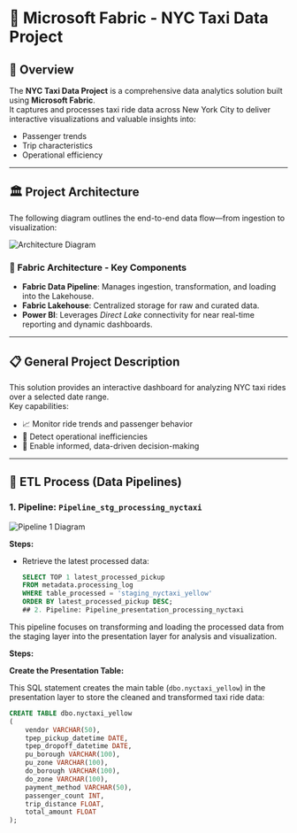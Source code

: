 # 🚖 Microsoft Fabric - NYC Taxi Data Project

## 📖 Overview
The **NYC Taxi Data Project** is a comprehensive data analytics solution built using **Microsoft Fabric**.  
It captures and processes taxi ride data across New York City to deliver interactive visualizations and valuable insights into:
- Passenger trends
- Trip characteristics
- Operational efficiency

---

## 🏛️ Project Architecture

The following diagram outlines the end-to-end data flow—from ingestion to visualization:

![Architecture Diagram](https://github.com/user-attachments/assets/052aadce-0da0-4541-a659-88f3c6186650)

### 🔹 Fabric Architecture - Key Components
- **Fabric Data Pipeline**: Manages ingestion, transformation, and loading into the Lakehouse.
- **Fabric Lakehouse**: Centralized storage for raw and curated data.
- **Power BI**: Leverages *Direct Lake* connectivity for near real-time reporting and dynamic dashboards.

---

## 📋 General Project Description

This solution provides an interactive dashboard for analyzing NYC taxi rides over a selected date range.  
Key capabilities:
- 📈 Monitor ride trends and passenger behavior
- 🚦 Detect operational inefficiencies
- 🧠 Enable informed, data-driven decision-making

---

## 🔄 ETL Process (Data Pipelines)

### 1. **Pipeline: `Pipeline_stg_processing_nyctaxi`**

![Pipeline 1 Diagram](https://github.com/user-attachments/assets/ea3079da-9972-4337-8273-f39a7e730e25)

**Steps:**
- Retrieve the latest processed data:
  ```sql
  SELECT TOP 1 latest_processed_pickup
  FROM metadata.processing_log
  WHERE table_processed = 'staging_nyctaxi_yellow'
  ORDER BY latest_processed_pickup DESC;
  ## 2. Pipeline: Pipeline_presentation_processing_nyctaxi

This pipeline focuses on transforming and loading the processed data from the staging layer into the presentation layer for analysis and visualization.

**Steps:**

**Create the Presentation Table:**

This SQL statement creates the main table (`dbo.nyctaxi_yellow`) in the presentation layer to store the cleaned and transformed taxi ride data:

```sql
CREATE TABLE dbo.nyctaxi_yellow
(
    vendor VARCHAR(50),
    tpep_pickup_datetime DATE,
    tpep_dropoff_datetime DATE,
    pu_borough VARCHAR(100),
    pu_zone VARCHAR(100),
    do_borough VARCHAR(100),
    do_zone VARCHAR(100),
    payment_method VARCHAR(50),
    passenger_count INT,
    trip_distance FLOAT,
    total_amount FLOAT
);
